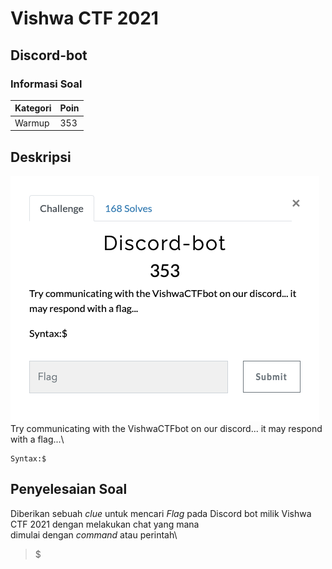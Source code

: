 # Vishwa CTF 2021
## Discord-bot
### Informasi Soal
| Kategori | Poin |
|----------|------|
| Warmup | 353 |

## Deskripsi
![image](https://raw.githubusercontent.com/mhilmi999/writeUp-CTF/main/vishwaCTF/Warmup/Discord-bot/screenshot/soalDiscord-bot.png)\
Try communicating with the VishwaCTFbot on our discord... it may respond with a flag...\
```
Syntax:$
```


## Penyelesaian Soal
Diberikan sebuah *clue* untuk mencari *Flag* pada Discord bot milik Vishwa CTF 2021 dengan melakukan chat yang mana\
dimulai dengan *command* atau perintah\
> $

